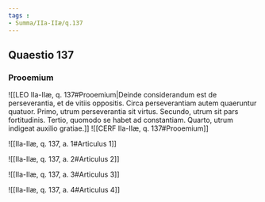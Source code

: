 ```yaml
---
tags : 
- Summa/IIa-IIæ/q.137
---
```


## Quaestio 137

### Prooemium

![[LEO IIa-IIæ, q. 137#Prooemium|Deinde considerandum est de perseverantia, et de vitiis oppositis. Circa perseverantiam autem quaeruntur quatuor. Primo, utrum perseverantia sit virtus. Secundo, utrum sit pars fortitudinis. Tertio, quomodo se habet ad constantiam. Quarto, utrum indigeat auxilio gratiae.]]
![[CERF IIa-IIæ, q. 137#Prooemium]]

![[IIa-IIæ, q. 137, a. 1#Articulus 1]]

![[IIa-IIæ, q. 137, a. 2#Articulus 2]]

![[IIa-IIæ, q. 137, a. 3#Articulus 3]]

![[IIa-IIæ, q. 137, a. 4#Articulus 4]]

